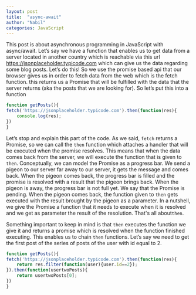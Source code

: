 ```yaml
---
layout: post
title:  "async-await"
author: "Nabil"
categories: JavaScript
---
```


This post is about asynchronous programming in JavaScript with async/await. Let’s say we have a function that enables us to get data from a server located in another country which is reachable via this url https://jsonplaceholder.typicode.com which can give us the data regarding some blog posts. Let’s do this! So we use the promise based api that our browser gives us in order to fetch data from the web which is the fetch function. this returns us a Promise that will be fulfilled with the data that the server returns (aka the posts that we are looking for). So let’s put this into a function 

```javascript
function getPosts(){
fetch('https://jsonplaceholder.typicode.com').then(function(res){
	console.log(res);
})
}
```

Let’s stop and explain this part of the code. As we said, `fetch` returns a Promise, so we can call the `then` function which attaches a handler that will be executed when the promise resolves. This means that when the data comes back from the server, we will execute the function that is given to `then`. 
Conceptually, we can model the Promise as a progress bar. We send a pigeon to our server far away to our server, it gets the message and comes back. When the pigeon comes back, the progress bar is filled and the promise is resolved with a result that the pigeon brings back. When the pigeon is away, the progress bar is not full yet. We say that the Promise is pending.
When the pigeon comes back, the function given to `then` gets executed with the result brought by the pigeon as a parameter. In a nutshell, we give the Promise a function that it needs to execute when it is resolved and we get as parameter the result of the resolution. That's all about`then`. 

Something important to keep in mind is that `then` executes the function we give it and returns a promise which is resolved when the function finished executing. This enables us to chain `then` functions. 
Let’s say we need to get the first post of the series of posts of the user with id equal to 2.

```javascript
function getPosts(){
fetch('https://jsonplaceholder.typicode.com').then(function(res){
	return res.filter(function(user){user.id==2});
}).then(function(usertwoPosts){
	return usertwoPosts[0];
})
}
```

